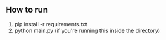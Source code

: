 ## How to run

1. pip install -r requirements.txt
2. python main.py (if you're running this inside the directory)